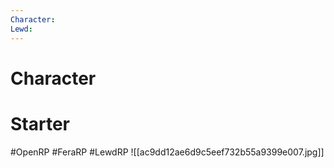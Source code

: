 ```yaml
---
Character: 
Lewd: 
---
```

# Character


# Starter


#OpenRP #FeraRP #LewdRP
![[ac9dd12ae6d9c5eef732b55a9399e007.jpg]]